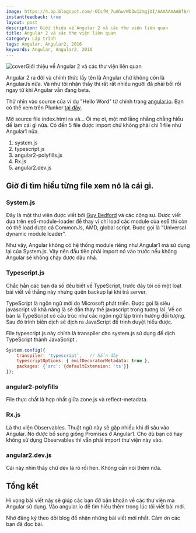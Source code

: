 ```yaml
---
image: https://4.bp.blogspot.com/-OIsfM_7uAhw/WD3w12mgjOI/AAAAAAAABf8/s9PH6lkSuT8vPEM2r0HWQ0pnPFtQ57t0QCLcB/s320/angular2_thu_vien_phu_thuoc.png
instantfeedback: true
layout: post
description: Giới thiệu về Angular 2 và các thư viện liên quan
title: Angular 2 và các thư viện liên quan
category: Lập trình
tags: Angular, Angular2, 2016
keywords: Angular, Angular2, 2016
---
```


![cover](https://4.bp.blogspot.com/-OIsfM_7uAhw/WD3w12mgjOI/AAAAAAAABf8/s9PH6lkSuT8vPEM2r0HWQ0pnPFtQ57t0QCLcB/s320/angular2_thu_vien_phu_thuoc.png)Giới thiệu về Angular 2 và các thư viện liên quan

Angular 2 ra đời và chính thức lấy tên là Angular chứ không còn là AngularJs nữa. Và như tôi nhận thấy thì rất rất nhiều người đã phải bối rối ngay từ khi Angular vẫn đang beta.

Thử nhìn vào source của ví dụ "Hello Word" từ chính trang [angular.io](http://angular.io). Bạn có thể xem trên Plunker [tại đây](http://plnkr.co/edit/w2FVfKlWP72pzXIsfsCU?p=previews).

Mở source file index.html ra và... Ôi mẹ ơi, một mớ lằng nhằng chẳng hiểu để làm cái gì nữa. Có đến 5 file được import chứ không phải chỉ 1 file như Angular1 nữa.

1. system.js
2. typescript.js
3. angular2-polyfills.js
4. Rx.js
5. angular2.dev.js

## Giờ đi tìm hiểu từng file xem nó là cái gì.

### System.js

Đây là một thư viện được viết bởi [Guy Bedford](https://github.com/guybedford) và các cộng sự. Được viết dựa trên es6-module-loader để thay vì chỉ load các module của es6 thì còn có thể load được cả CommonJs, AMD, global script. Được gọi là  “Universal dynamic module loader”.

Như vậy, Angular không có hệ thống module riêng như Angular1 mà sử dụng lại của System.js. Vậy nên đầu tiên phải import nó vào trước nếu không Angular sẽ không chạy được đâu nhá.

### Typescript.js

Chắc hẳn các bạn đa số đều biết về TypeScript, trước đây tôi có một loạt bài viết về thằng này nhưng quên backup lại khi trả server.

TypeScript là ngôn ngữ mới do Microsoft phát triển. Được gọi là siêu javascript và khả năng là sẽ dần thay thế javascript trong tương lai. Về cơ bản là TypeScript có cấu trúc như các ngôn ngữ lập trình hướng đối tượng. Sau đó trình biên dịch sẽ dịch ra JavaScript để trình duyệt hiểu được.

File typescript.js này chính là transpiler cho system.js sử dụng để dịch TypeScript thành JavaScript .

```javascript
System.config({
	transpiler: 'typescript',   // hắn đây
	typescriptOptions: { emitDecoratorMetadata: true }, 
	packages: {'src': {defaultExtension: 'ts'}} 
});
```

### angular2-polyfills

File thực chất là hợp nhất giữa zone.js và reflect-metadata.

### Rx.js

Là thư viện Observables. Thuật ngữ này sẽ gặp nhiều khi đi sâu vào Angular. Nó được bổ sung giống Promises ở Angular1. Cho dù bạn có hay không sử dụng Observables thì vẫn phải import thư viện này vào.

### angular2.dev.js

Cái này nhìn thấy chữ dev là rõ rồi hen. Không cần nói thêm nữa.

## Tổng kết

Hi vọng bài viết này sẽ giúp các bạn đỡ băn khoăn về các thư viện mà Angular sử dụng. Vào angular.io để tìm hiểu thêm trong lúc tôi viết bài mới.

Nhớ đăng ký theo dõi blog để nhận những bài viết mới nhất. Cảm ơn các bạn đã đọc bài.